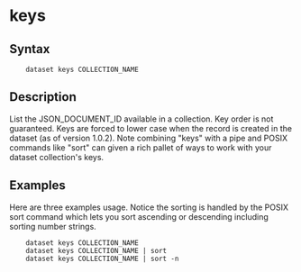
keys
====

Syntax
------

~~~shell
    dataset keys COLLECTION_NAME
~~~

Description
-----------

List the JSON_DOCUMENT_ID available in a collection. Key order is not
guaranteed. Keys are forced to lower case when the record is created
in the dataset (as of version 1.0.2). Note combining "keys" with
a pipe and POSIX commands like "sort" can given a rich pallet of
ways to work with your dataset collection's keys.

Examples
--------

Here are three examples usage. Notice the sorting is handled by
the POSIX sort command which lets you sort ascending or descending
including sorting number strings.

~~~shell
    dataset keys COLLECTION_NAME
    dataset keys COLLECTION_NAME | sort
    dataset keys COLLECTION_NAME | sort -n
~~~


